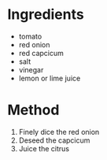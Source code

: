 # Ingredients
- tomato
- red onion
- red capcicum
- salt
- vinegar
- lemon or lime juice
# Method
1) Finely dice the red onion
2) Deseed the capcicum
3) Juice the citrus
